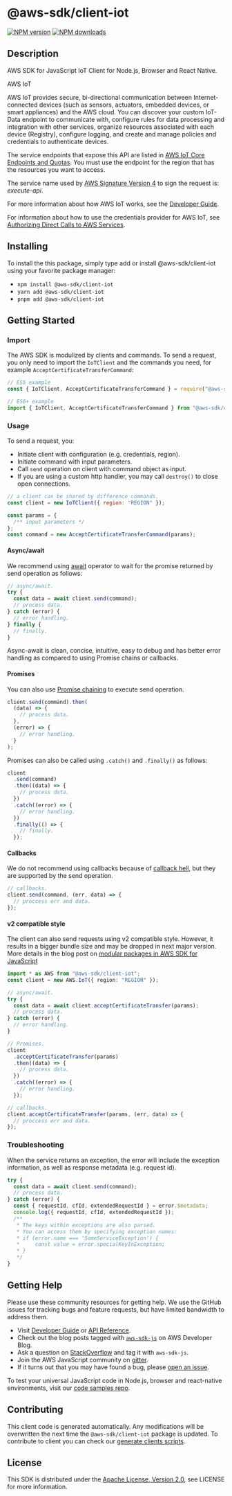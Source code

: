 # @aws-sdk/client-iot

[![NPM version](https://img.shields.io/npm/v/@aws-sdk/client-iot/latest.svg)](https://www.npmjs.com/package/@aws-sdk/client-iot)
[![NPM downloads](https://img.shields.io/npm/dm/@aws-sdk/client-iot.svg)](https://www.npmjs.com/package/@aws-sdk/client-iot)

## Description

AWS SDK for JavaScript IoT Client for Node.js, Browser and React Native.

<fullname>AWS IoT</fullname>

<p>AWS IoT provides secure, bi-directional communication between Internet-connected
devices (such as sensors, actuators, embedded devices, or smart appliances) and the AWS
cloud. You can discover your custom IoT-Data endpoint to communicate with, configure
rules for data processing and integration with other services, organize resources
associated with each device (Registry), configure logging, and create and manage
policies and credentials to authenticate devices.</p>
<p>The service endpoints that expose this API are listed in
<a href="https://docs.aws.amazon.com/general/latest/gr/iot-core.html">AWS IoT Core Endpoints and Quotas</a>.
You must use the endpoint for the region that has the resources you want to access.</p>
<p>The service name used by <a href="https://docs.aws.amazon.com/general/latest/gr/signature-version-4.html">AWS
Signature Version 4</a> to sign the request is:
<i>execute-api</i>.</p>
<p>For more information about how AWS IoT works, see the <a href="https://docs.aws.amazon.com/iot/latest/developerguide/aws-iot-how-it-works.html">Developer
Guide</a>.</p>
<p>For information about how to use the credentials provider for AWS IoT, see <a href="https://docs.aws.amazon.com/iot/latest/developerguide/authorizing-direct-aws.html">Authorizing Direct Calls to AWS Services</a>.</p>

## Installing

To install the this package, simply type add or install @aws-sdk/client-iot
using your favorite package manager:

- `npm install @aws-sdk/client-iot`
- `yarn add @aws-sdk/client-iot`
- `pnpm add @aws-sdk/client-iot`

## Getting Started

### Import

The AWS SDK is modulized by clients and commands.
To send a request, you only need to import the `IoTClient` and
the commands you need, for example `AcceptCertificateTransferCommand`:

```js
// ES5 example
const { IoTClient, AcceptCertificateTransferCommand } = require("@aws-sdk/client-iot");
```

```ts
// ES6+ example
import { IoTClient, AcceptCertificateTransferCommand } from "@aws-sdk/client-iot";
```

### Usage

To send a request, you:

- Initiate client with configuration (e.g. credentials, region).
- Initiate command with input parameters.
- Call `send` operation on client with command object as input.
- If you are using a custom http handler, you may call `destroy()` to close open connections.

```js
// a client can be shared by difference commands.
const client = new IoTClient({ region: "REGION" });

const params = {
  /** input parameters */
};
const command = new AcceptCertificateTransferCommand(params);
```

#### Async/await

We recommend using [await](https://developer.mozilla.org/en-US/docs/Web/JavaScript/Reference/Operators/await)
operator to wait for the promise returned by send operation as follows:

```js
// async/await.
try {
  const data = await client.send(command);
  // process data.
} catch (error) {
  // error handling.
} finally {
  // finally.
}
```

Async-await is clean, concise, intuitive, easy to debug and has better error handling
as compared to using Promise chains or callbacks.

#### Promises

You can also use [Promise chaining](https://developer.mozilla.org/en-US/docs/Web/JavaScript/Guide/Using_promises#chaining)
to execute send operation.

```js
client.send(command).then(
  (data) => {
    // process data.
  },
  (error) => {
    // error handling.
  }
);
```

Promises can also be called using `.catch()` and `.finally()` as follows:

```js
client
  .send(command)
  .then((data) => {
    // process data.
  })
  .catch((error) => {
    // error handling.
  })
  .finally(() => {
    // finally.
  });
```

#### Callbacks

We do not recommend using callbacks because of [callback hell](http://callbackhell.com/),
but they are supported by the send operation.

```js
// callbacks.
client.send(command, (err, data) => {
  // proccess err and data.
});
```

#### v2 compatible style

The client can also send requests using v2 compatible style.
However, it results in a bigger bundle size and may be dropped in next major version. More details in the blog post
on [modular packages in AWS SDK for JavaScript](https://aws.amazon.com/blogs/developer/modular-packages-in-aws-sdk-for-javascript/)

```ts
import * as AWS from "@aws-sdk/client-iot";
const client = new AWS.IoT({ region: "REGION" });

// async/await.
try {
  const data = await client.acceptCertificateTransfer(params);
  // process data.
} catch (error) {
  // error handling.
}

// Promises.
client
  .acceptCertificateTransfer(params)
  .then((data) => {
    // process data.
  })
  .catch((error) => {
    // error handling.
  });

// callbacks.
client.acceptCertificateTransfer(params, (err, data) => {
  // proccess err and data.
});
```

### Troubleshooting

When the service returns an exception, the error will include the exception information,
as well as response metadata (e.g. request id).

```js
try {
  const data = await client.send(command);
  // process data.
} catch (error) {
  const { requestId, cfId, extendedRequestId } = error.$metadata;
  console.log({ requestId, cfId, extendedRequestId });
  /**
   * The keys within exceptions are also parsed.
   * You can access them by specifying exception names:
   * if (error.name === 'SomeServiceException') {
   *     const value = error.specialKeyInException;
   * }
   */
}
```

## Getting Help

Please use these community resources for getting help.
We use the GitHub issues for tracking bugs and feature requests, but have limited bandwidth to address them.

- Visit [Developer Guide](https://docs.aws.amazon.com/sdk-for-javascript/v3/developer-guide/welcome.html)
  or [API Reference](https://docs.aws.amazon.com/AWSJavaScriptSDK/v3/latest/index.html).
- Check out the blog posts tagged with [`aws-sdk-js`](https://aws.amazon.com/blogs/developer/tag/aws-sdk-js/)
  on AWS Developer Blog.
- Ask a question on [StackOverflow](https://stackoverflow.com/questions/tagged/aws-sdk-js) and tag it with `aws-sdk-js`.
- Join the AWS JavaScript community on [gitter](https://gitter.im/aws/aws-sdk-js-v3).
- If it turns out that you may have found a bug, please [open an issue](https://github.com/aws/aws-sdk-js-v3/issues/new/choose).

To test your universal JavaScript code in Node.js, browser and react-native environments,
visit our [code samples repo](https://github.com/aws-samples/aws-sdk-js-tests).

## Contributing

This client code is generated automatically. Any modifications will be overwritten the next time the `@aws-sdk/client-iot` package is updated.
To contribute to client you can check our [generate clients scripts](https://github.com/aws/aws-sdk-js-v3/tree/main/scripts/generate-clients).

## License

This SDK is distributed under the
[Apache License, Version 2.0](http://www.apache.org/licenses/LICENSE-2.0),
see LICENSE for more information.

